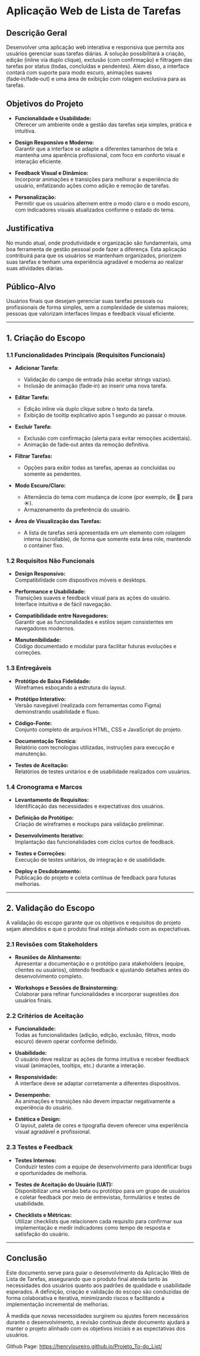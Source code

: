 # Aplicação Web de Lista de Tarefas

## Descrição Geral

Desenvolver uma aplicação web interativa e responsiva que permita aos usuários gerenciar suas tarefas diárias. A solução possibilitará a criação, edição (inline via duplo clique), exclusão (com confirmação) e filtragem das tarefas por status (todas, concluídas e pendentes). Além disso, a interface contará com suporte para modo escuro, animações suaves (fade‑in/fade‑out) e uma área de exibição com rolagem exclusiva para as tarefas.

## Objetivos do Projeto

- **Funcionalidade e Usabilidade:**  
  Oferecer um ambiente onde a gestão das tarefas seja simples, prática e intuitiva.

- **Design Responsivo e Moderno:**  
  Garantir que a interface se adapte a diferentes tamanhos de tela e mantenha uma aparência profissional, com foco em conforto visual e interação eficiente.

- **Feedback Visual e Dinâmico:**  
  Incorporar animações e transições para melhorar a experiência do usuário, enfatizando ações como adição e remoção de tarefas.

- **Personalização:**  
  Permitir que os usuários alternem entre o modo claro e o modo escuro, com indicadores visuais atualizados conforme o estado do tema.

## Justificativa

No mundo atual, onde produtividade e organização são fundamentais, uma boa ferramenta de gestão pessoal pode fazer a diferença. Esta aplicação contribuirá para que os usuários se mantenham organizados, priorizem suas tarefas e tenham uma experiência agradável e moderna ao realizar suas atividades diárias.

## Público-Alvo

Usuários finais que desejam gerenciar suas tarefas pessoais ou profissionais de forma simples, sem a complexidade de sistemas maiores; pessoas que valorizam interfaces limpas e feedback visual eficiente.

---

## 1. Criação do Escopo

### 1.1 Funcionalidades Principais (Requisitos Funcionais)

- **Adicionar Tarefa:**  
  - Validação do campo de entrada (não aceitar strings vazias).  
  - Inclusão de animação (fade‑in) ao inserir uma nova tarefa.

- **Editar Tarefa:**  
  - Edição inline via duplo clique sobre o texto da tarefa.  
  - Exibição de tooltip explicativo após 1 segundo ao passar o mouse.

- **Excluir Tarefa:**  
  - Exclusão com confirmação (alerta para evitar remoções acidentais).  
  - Animação de fade‑out antes da remoção definitiva.

- **Filtrar Tarefas:**  
  - Opções para exibir todas as tarefas, apenas as concluídas ou somente as pendentes.

- **Modo Escuro/Claro:**  
  - Alternância do tema com mudança de ícone (por exemplo, de 🌙 para ☀).  
  - Armazenamento da preferência do usuário.

- **Área de Visualização das Tarefas:**  
  - A lista de tarefas será apresentada em um elemento com rolagem interna (scrollable), de forma que somente esta área role, mantendo o container fixo.

### 1.2 Requisitos Não Funcionais

- **Design Responsivo:**  
  Compatibilidade com dispositivos móveis e desktops.

- **Performance e Usabilidade:**  
  Transições suaves e feedback visual para as ações do usuário.  
  Interface intuitiva e de fácil navegação.

- **Compatibilidade entre Navegadores:**  
  Garantir que as funcionalidades e estilos sejam consistentes em navegadores modernos.

- **Manutenibilidade:**  
  Código documentado e modular para facilitar futuras evoluções e correções.

### 1.3 Entregáveis

- **Protótipo de Baixa Fidelidade:**  
  Wireframes esboçando a estrutura do layout.

- **Protótipo Interativo:**  
  Versão navegável (realizada com ferramentas como Figma) demonstrando usabilidade e fluxo.

- **Código-Fonte:**  
  Conjunto completo de arquivos HTML, CSS e JavaScript do projeto.

- **Documentação Técnica:**  
  Relatório com tecnologias utilizadas, instruções para execução e manutenção.

- **Testes de Aceitação:**  
  Relatórios de testes unitários e de usabilidade realizados com usuários.

### 1.4 Cronograma e Marcos

- **Levantamento de Requisitos:**  
  Identificação das necessidades e expectativas dos usuários.

- **Definição do Protótipo:**  
  Criação de wireframes e mockups para validação preliminar.

- **Desenvolvimento Iterativo:**  
  Implantação das funcionalidades com ciclos curtos de feedback.

- **Testes e Correções:**  
  Execução de testes unitários, de integração e de usabilidade.

- **Deploy e Desdobramento:**  
  Publicação do projeto e coleta contínua de feedback para futuras melhorias.

---

## 2. Validação do Escopo

A validação do escopo garante que os objetivos e requisitos do projeto sejam atendidos e que o produto final esteja alinhado com as expectativas.

### 2.1 Revisões com Stakeholders

- **Reuniões de Alinhamento:**  
  Apresentar a documentação e o protótipo para stakeholders (equipe, clientes ou usuários), obtendo feedback e ajustando detalhes antes do desenvolvimento completo.

- **Workshops e Sessões de Brainstorming:**  
  Colaborar para refinar funcionalidades e incorporar sugestões dos usuários finais.

### 2.2 Critérios de Aceitação

- **Funcionalidade:**  
  Todas as funcionalidades (adição, edição, exclusão, filtros, modo escuro) devem operar conforme definido.

- **Usabilidade:**  
  O usuário deve realizar as ações de forma intuitiva e receber feedback visual (animações, tooltips, etc.) durante a interação.

- **Responsividade:**  
  A interface deve se adaptar corretamente a diferentes dispositivos.

- **Desempenho:**  
  As animações e transições não devem impactar negativamente a experiência do usuário.

- **Estética e Design:**  
  O layout, paleta de cores e tipografia devem oferecer uma experiência visual agradável e profissional.

### 2.3 Testes e Feedback

- **Testes Internos:**  
  Conduzir testes com a equipe de desenvolvimento para identificar bugs e oportunidades de melhoria.

- **Testes de Aceitação do Usuário (UAT):**  
  Disponibilizar uma versão beta ou protótipo para um grupo de usuários e coletar feedback por meio de entrevistas, formulários e testes de usabilidade.

- **Checklists e Métricas:**  
  Utilizar checklists que relacionem cada requisito para confirmar sua implementação e medir indicadores como tempo de resposta e satisfação do usuário.

---

## Conclusão

Este documento serve para guiar o desenvolvimento da Aplicação Web de Lista de Tarefas, assegurando que o produto final atenda tanto às necessidades dos usuários quanto aos padrões de qualidade e usabilidade esperados. A definição, criação e validação do escopo são conduzidas de forma colaborativa e iterativa, minimizando riscos e facilitando a implementação incremental de melhorias.

À medida que novas necessidades surgirem ou ajustes forem necessários durante o desenvolvimento, a revisão contínua deste documento ajudará a manter o projeto alinhado com os objetivos iniciais e as expectativas dos usuários.

Github Page: https://henryloureiro.github.io/Projeto_To-do_List/
